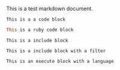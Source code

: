 This is a test markdown document.

```
This is a a code block
```

```ruby
This is a ruby code block
```

```include
This is a include block
```

```include|json
This is a include block with a filter
```

```execute|julia
This is an execute block with a language
```
